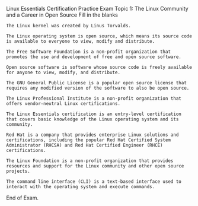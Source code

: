 Linux Essentials Certification Practice Exam
Topic 1: The Linux Community and a Career in Open Source
Fill in the blanks

    The Linux kernel was created by Linus Torvalds.

    The Linux operating system is open source, which means its source code is available to everyone to view, modify and distribute.

    The Free Software Foundation is a non-profit organization that promotes the use and development of free and open source software.

    Open source software is software whose source code is freely available for anyone to view, modify, and distribute.

    The GNU General Public License is a popular open source license that requires any modified version of the software to also be open source.

    The Linux Professional Institute is a non-profit organization that offers vendor-neutral Linux certifications.

    The Linux Essentials certification is an entry-level certification that covers basic knowledge of the Linux operating system and its community.

    Red Hat is a company that provides enterprise Linux solutions and certifications, including the popular Red Hat Certified System Administrator (RHCSA) and Red Hat Certified Engineer (RHCE) certifications.

    The Linux Foundation is a non-profit organization that provides resources and support for the Linux community and other open source projects.

    The command line interface (CLI) is a text-based interface used to interact with the operating system and execute commands.

End of Exam.
